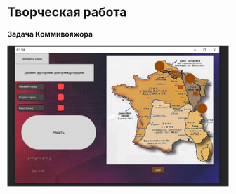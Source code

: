 <h1>Творческая работа</h1>

<h3>Задача Коммивояжора</h3> 


![Image alt](https://github.com/KamenevVA/CreativeWork-Pt.2/raw/main/img/1.jpg)
